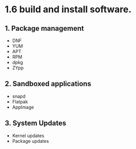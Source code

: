  # 1.6 build and install software.

## 1.  Package management
- DNF
- YUM
- APT
- RPM
- dpkg
- ZYpp

## 2. Sandboxed applications
- snapd
- Flatpak
- AppImage

## 3. System Updates

- Kernel updates
- Package updates
